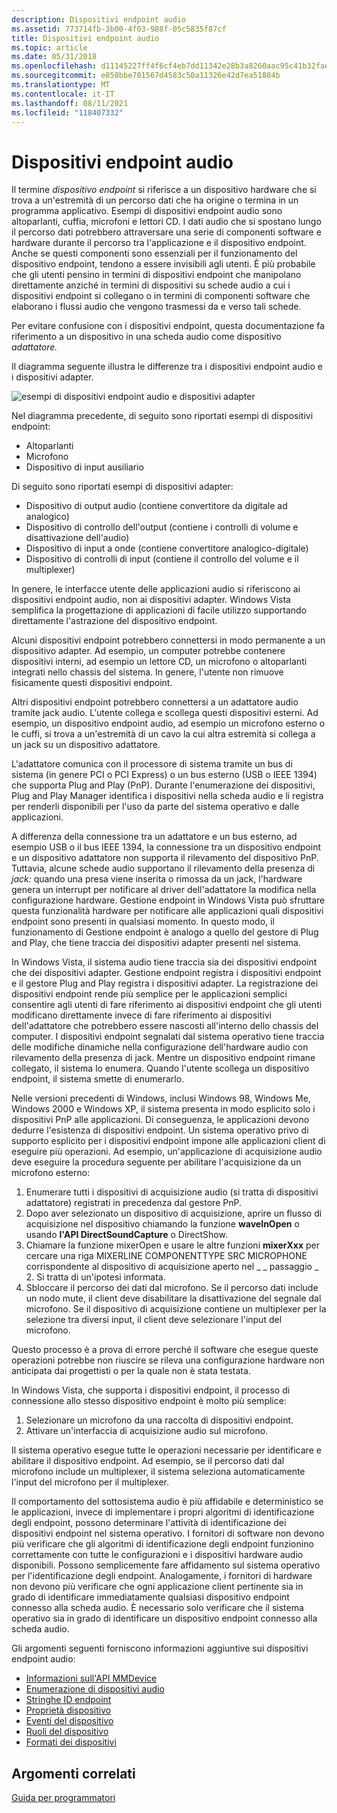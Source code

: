 ```yaml
---
description: Dispositivi endpoint audio
ms.assetid: 773714fb-3b00-4f03-988f-05c5835f87cf
title: Dispositivi endpoint audio
ms.topic: article
ms.date: 05/31/2018
ms.openlocfilehash: d11145227ff4f6cf4eb7dd11342e28b3a8260aac95c41b32faed6b2d6bd414dd
ms.sourcegitcommit: e858bbe701567d4583c50a11326e42d7ea51804b
ms.translationtype: MT
ms.contentlocale: it-IT
ms.lasthandoff: 08/11/2021
ms.locfileid: "118407332"
---
```

# <a name="audio-endpoint-devices"></a>Dispositivi endpoint audio

Il termine *dispositivo endpoint* si riferisce a un dispositivo hardware che si trova a un'estremità di un percorso dati che ha origine o termina in un programma applicativo. Esempi di dispositivi endpoint audio sono altoparlanti, cuffia, microfoni e lettori CD. I dati audio che si spostano lungo il percorso dati potrebbero attraversare una serie di componenti software e hardware durante il percorso tra l'applicazione e il dispositivo endpoint. Anche se questi componenti sono essenziali per il funzionamento del dispositivo endpoint, tendono a essere invisibili agli utenti. È più probabile che gli utenti pensino in termini di dispositivi endpoint che manipolano direttamente anziché in termini di dispositivi su schede audio a cui i dispositivi endpoint si collegano o in termini di componenti software che elaborano i flussi audio che vengono trasmessi da e verso tali schede.

Per evitare confusione con i dispositivi endpoint, questa documentazione fa riferimento a un dispositivo in una scheda audio come dispositivo *adattatore.*

Il diagramma seguente illustra le differenze tra i dispositivi endpoint audio e i dispositivi adapter.

![esempi di dispositivi endpoint audio e dispositivi adapter](images/devices.jpg)

Nel diagramma precedente, di seguito sono riportati esempi di dispositivi endpoint:

-   Altoparlanti
-   Microfono
-   Dispositivo di input ausiliario

Di seguito sono riportati esempi di dispositivi adapter:

-   Dispositivo di output audio (contiene convertitore da digitale ad analogico)
-   Dispositivo di controllo dell'output (contiene i controlli di volume e disattivazione dell'audio)
-   Dispositivo di input a onde (contiene convertitore analogico-digitale)
-   Dispositivo di controlli di input (contiene il controllo del volume e il multiplexer)

In genere, le interfacce utente delle applicazioni audio si riferiscono ai dispositivi endpoint audio, non ai dispositivi adapter. Windows Vista semplifica la progettazione di applicazioni di facile utilizzo supportando direttamente l'astrazione del dispositivo endpoint.

Alcuni dispositivi endpoint potrebbero connettersi in modo permanente a un dispositivo adapter. Ad esempio, un computer potrebbe contenere dispositivi interni, ad esempio un lettore CD, un microfono o altoparlanti integrati nello chassis del sistema. In genere, l'utente non rimuove fisicamente questi dispositivi endpoint.

Altri dispositivi endpoint potrebbero connettersi a un adattatore audio tramite jack audio. L'utente collega e scollega questi dispositivi esterni. Ad esempio, un dispositivo endpoint audio, ad esempio un microfono esterno o le cuffi, si trova a un'estremità di un cavo la cui altra estremità si collega a un jack su un dispositivo adattatore.

L'adattatore comunica con il processore di sistema tramite un bus di sistema (in genere PCI o PCI Express) o un bus esterno (USB o IEEE 1394) che supporta Plug and Play (PnP). Durante l'enumerazione dei dispositivi, Plug and Play Manager identifica i dispositivi nella scheda audio e li registra per renderli disponibili per l'uso da parte del sistema operativo e dalle applicazioni.

A differenza della connessione tra un adattatore e un bus esterno, ad esempio USB o il bus IEEE 1394, la connessione tra un dispositivo endpoint e un dispositivo adattatore non supporta il rilevamento del dispositivo PnP. Tuttavia, alcune schede audio supportano il rilevamento della presenza di *jack:* quando una presa viene inserita o rimossa da un jack, l'hardware genera un interrupt per notificare al driver dell'adattatore la modifica nella configurazione hardware. Gestione endpoint in Windows Vista può sfruttare questa funzionalità hardware per notificare alle applicazioni quali dispositivi endpoint sono presenti in qualsiasi momento. In questo modo, il funzionamento di Gestione endpoint è analogo a quello del gestore di Plug and Play, che tiene traccia dei dispositivi adapter presenti nel sistema.

In Windows Vista, il sistema audio tiene traccia sia dei dispositivi endpoint che dei dispositivi adapter. Gestione endpoint registra i dispositivi endpoint e il gestore Plug and Play registra i dispositivi adapter. La registrazione dei dispositivi endpoint rende più semplice per le applicazioni semplici consentire agli utenti di fare riferimento ai dispositivi endpoint che gli utenti modificano direttamente invece di fare riferimento ai dispositivi dell'adattatore che potrebbero essere nascosti all'interno dello chassis del computer. I dispositivi endpoint segnalati dal sistema operativo tiene traccia delle modifiche dinamiche nella configurazione dell'hardware audio con rilevamento della presenza di jack. Mentre un dispositivo endpoint rimane collegato, il sistema lo enumera. Quando l'utente scollega un dispositivo endpoint, il sistema smette di enumerarlo.

Nelle versioni precedenti di Windows, inclusi Windows 98, Windows Me, Windows 2000 e Windows XP, il sistema presenta in modo esplicito solo i dispositivi PnP alle applicazioni. Di conseguenza, le applicazioni devono dedurre l'esistenza di dispositivi endpoint. Un sistema operativo privo di supporto esplicito per i dispositivi endpoint impone alle applicazioni client di eseguire più operazioni. Ad esempio, un'applicazione di acquisizione audio deve eseguire la procedura seguente per abilitare l'acquisizione da un microfono esterno:

1.  Enumerare tutti i dispositivi di acquisizione audio (si tratta di dispositivi adattatore) registrati in precedenza dal gestore PnP.
2.  Dopo aver selezionato un dispositivo di acquisizione, aprire un flusso di acquisizione nel dispositivo chiamando la funzione **waveInOpen** o usando **l'API DirectSoundCapture** o DirectShow.
3.  Chiamare la funzione mixerOpen e usare le altre funzioni **mixerXxx** per cercare una riga MIXERLINE COMPONENTTYPE SRC MICROPHONE corrispondente al dispositivo di acquisizione aperto nel \_ \_ passaggio \_ 2. Si tratta di un'ipotesi informata.
4.  Sbloccare il percorso dei dati dal microfono. Se il percorso dati include un nodo mute, il client deve disabilitare la disattivazione del segnale dal microfono. Se il dispositivo di acquisizione contiene un multiplexer per la selezione tra diversi input, il client deve selezionare l'input del microfono.

Questo processo è a prova di errore perché il software che esegue queste operazioni potrebbe non riuscire se rileva una configurazione hardware non anticipata dai progettisti o per la quale non è stata testata.

In Windows Vista, che supporta i dispositivi endpoint, il processo di connessione allo stesso dispositivo endpoint è molto più semplice:

1.  Selezionare un microfono da una raccolta di dispositivi endpoint.
2.  Attivare un'interfaccia di acquisizione audio sul microfono.

Il sistema operativo esegue tutte le operazioni necessarie per identificare e abilitare il dispositivo endpoint. Ad esempio, se il percorso dati dal microfono include un multiplexer, il sistema seleziona automaticamente l'input del microfono per il multiplexer.

Il comportamento del sottosistema audio è più affidabile e deterministico se le applicazioni, invece di implementare i propri algoritmi di identificazione degli endpoint, possono determinare l'attività di identificazione dei dispositivi endpoint nel sistema operativo. I fornitori di software non devono più verificare che gli algoritmi di identificazione degli endpoint funzionino correttamente con tutte le configurazioni e i dispositivi hardware audio disponibili. Possono semplicemente fare affidamento sul sistema operativo per l'identificazione degli endpoint. Analogamente, i fornitori di hardware non devono più verificare che ogni applicazione client pertinente sia in grado di identificare immediatamente qualsiasi dispositivo endpoint connesso alla scheda audio. È necessario solo verificare che il sistema operativo sia in grado di identificare un dispositivo endpoint connesso alla scheda audio.

Gli argomenti seguenti forniscono informazioni aggiuntive sui dispositivi endpoint audio:

-   [Informazioni sull'API MMDevice](mmdevice-api.md)
-   [Enumerazione di dispositivi audio](enumerating-audio-devices.md)
-   [Stringhe ID endpoint](endpoint-id-strings.md)
-   [Proprietà dispositivo](device-properties.md)
-   [Eventi del dispositivo](device-events.md)
-   [Ruoli del dispositivo](device-roles.md)
-   [Formati dei dispositivi](device-formats.md)

## <a name="related-topics"></a>Argomenti correlati

<dl> <dt>

[Guida per programmatori](programming-guide.md)
</dt> </dl>

 

 



